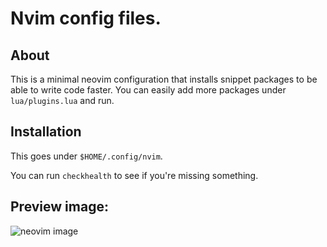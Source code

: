 # Nvim config files.

## About

This is a minimal neovim configuration that installs snippet packages to be able to write code faster. You can easily add more packages under `lua/plugins.lua` and run.

## Installation

This goes under `$HOME/.config/nvim`.

You can run `checkhealth` to see if you're missing something.

## Preview image:

![neovim image](./preview.png)
